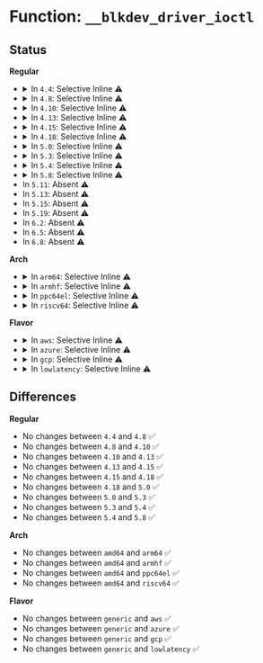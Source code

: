 # Function: <code>__blkdev_driver_ioctl</code>

## Status
<b>Regular</b>
<ul>
<li>
<details>
<summary>In <code>4.4</code>: Selective Inline ⚠️</summary>

```c
int __blkdev_driver_ioctl(struct block_device *bdev, fmode_t mode, unsigned int cmd, long unsigned int arg);
```

**Collision:** Unique Global

**Inline:** Selective

**Transformation:** False

**Instances:**

```
In block/ioctl.c (ffffffff813c8860)
Location: block/ioctl.c:282
Inline: True
Inline callers:
  - block/ioctl.c:blkdev_ioctl
  - block/ioctl.c:blkdev_ioctl
  - block/ioctl.c:blkdev_ioctl
Direct callers:
  - block/compat_ioctl.c:compat_fd_ioctl
  - block/compat_ioctl.c:compat_fd_ioctl
  - block/compat_ioctl.c:compat_fd_ioctl
  - block/compat_ioctl.c:compat_fd_ioctl
  - block/compat_ioctl.c:compat_fd_ioctl
  - block/compat_ioctl.c:compat_blkdev_ioctl
  - block/compat_ioctl.c:compat_blkdev_ioctl
  - block/compat_ioctl.c:compat_blkdev_ioctl
  - block/compat_ioctl.c:compat_blkdev_ioctl
  - drivers/md/dm.c:dm_blk_ioctl
```
**Symbols:**

```
ffffffff813c8860-ffffffff813c888a: __blkdev_driver_ioctl (STB_GLOBAL)
```
</details>
</li>
<li>
<details>
<summary>In <code>4.8</code>: Selective Inline ⚠️</summary>

```c
int __blkdev_driver_ioctl(struct block_device *bdev, fmode_t mode, unsigned int cmd, long unsigned int arg);
```

**Collision:** Unique Global

**Inline:** Selective

**Transformation:** False

**Instances:**

```
In block/ioctl.c (ffffffff8140d3b2)
Location: block/ioctl.c:282
Inline: True
Inline callers:
  - block/ioctl.c:blkdev_ioctl
  - block/ioctl.c:blkdev_ioctl
  - block/ioctl.c:blkdev_ioctl
Direct callers:
  - block/compat_ioctl.c:compat_blkdev_ioctl
  - block/compat_ioctl.c:compat_blkdev_ioctl
  - block/compat_ioctl.c:compat_blkdev_ioctl
  - block/compat_ioctl.c:compat_blkdev_ioctl
  - block/compat_ioctl.c:compat_fd_ioctl
  - block/compat_ioctl.c:compat_fd_ioctl
  - block/compat_ioctl.c:compat_fd_ioctl
  - block/compat_ioctl.c:compat_fd_ioctl
  - block/compat_ioctl.c:compat_fd_ioctl
  - drivers/md/dm.c:dm_blk_ioctl
```
**Symbols:**

```
ffffffff8140cac0-ffffffff8140caea: __blkdev_driver_ioctl (STB_GLOBAL)
```
</details>
</li>
<li>
<details>
<summary>In <code>4.10</code>: Selective Inline ⚠️</summary>

```c
int __blkdev_driver_ioctl(struct block_device *bdev, fmode_t mode, unsigned int cmd, long unsigned int arg);
```

**Collision:** Unique Global

**Inline:** Selective

**Transformation:** False

**Instances:**

```
In block/ioctl.c (ffffffff81428abb)
Location: block/ioctl.c:291
Inline: True
Inline callers:
  - block/ioctl.c:blkdev_ioctl
  - block/ioctl.c:blkdev_ioctl
  - block/ioctl.c:blkdev_ioctl
Direct callers:
  - block/compat_ioctl.c:compat_blkdev_ioctl
  - block/compat_ioctl.c:compat_blkdev_ioctl
  - block/compat_ioctl.c:compat_blkdev_ioctl
  - block/compat_ioctl.c:compat_blkdev_ioctl
  - block/compat_ioctl.c:compat_fd_ioctl
  - block/compat_ioctl.c:compat_fd_ioctl
  - block/compat_ioctl.c:compat_fd_ioctl
  - block/compat_ioctl.c:compat_fd_ioctl
  - block/compat_ioctl.c:compat_fd_ioctl
  - drivers/md/dm.c:dm_blk_ioctl
```
**Symbols:**

```
ffffffff81427da0-ffffffff81427dca: __blkdev_driver_ioctl (STB_GLOBAL)
```
</details>
</li>
<li>
<details>
<summary>In <code>4.13</code>: Selective Inline ⚠️</summary>

```c
int __blkdev_driver_ioctl(struct block_device *bdev, fmode_t mode, unsigned int cmd, long unsigned int arg);
```

**Collision:** Unique Global

**Inline:** Selective

**Transformation:** False

**Instances:**

```
In block/ioctl.c (ffffffff81436dee)
Location: block/ioctl.c:291
Inline: True
Inline callers:
  - block/ioctl.c:blkdev_ioctl
  - block/ioctl.c:blkdev_ioctl
  - block/ioctl.c:blkdev_ioctl
Direct callers:
  - block/compat_ioctl.c:compat_blkdev_ioctl
  - block/compat_ioctl.c:compat_blkdev_ioctl
  - block/compat_ioctl.c:compat_blkdev_ioctl
  - block/compat_ioctl.c:compat_blkdev_ioctl
  - drivers/md/dm.c:dm_blk_ioctl
```
**Symbols:**

```
ffffffff814360f0-ffffffff8143611a: __blkdev_driver_ioctl (STB_GLOBAL)
```
</details>
</li>
<li>
<details>
<summary>In <code>4.15</code>: Selective Inline ⚠️</summary>

```c
int __blkdev_driver_ioctl(struct block_device *bdev, fmode_t mode, unsigned int cmd, long unsigned int arg);
```

**Collision:** Unique Global

**Inline:** Selective

**Transformation:** False

**Instances:**

```
In block/ioctl.c (ffffffff81462b93)
Location: block/ioctl.c:297
Inline: True
Inline callers:
  - block/ioctl.c:blkdev_ioctl
  - block/ioctl.c:blkdev_ioctl
  - block/ioctl.c:blkdev_ioctl
Direct callers:
  - block/compat_ioctl.c:compat_blkdev_ioctl
  - block/compat_ioctl.c:compat_blkdev_ioctl
  - block/compat_ioctl.c:compat_blkdev_ioctl
  - block/compat_ioctl.c:compat_blkdev_ioctl
  - drivers/md/dm.c:dm_blk_ioctl
```
**Symbols:**

```
ffffffff81461e20-ffffffff81461e4d: __blkdev_driver_ioctl (STB_GLOBAL)
```
</details>
</li>
<li>
<details>
<summary>In <code>4.18</code>: Selective Inline ⚠️</summary>

```c
int __blkdev_driver_ioctl(struct block_device *bdev, fmode_t mode, unsigned int cmd, long unsigned int arg);
```

**Collision:** Unique Global

**Inline:** Selective

**Transformation:** False

**Instances:**

```
In block/ioctl.c (ffffffff81496240)
Location: block/ioctl.c:297
Inline: True
Inline callers:
  - block/ioctl.c:blkdev_ioctl
  - block/ioctl.c:blkdev_ioctl
  - block/ioctl.c:blkdev_ioctl
Direct callers:
  - block/compat_ioctl.c:compat_blkdev_ioctl
  - block/compat_ioctl.c:compat_blkdev_ioctl
  - block/compat_ioctl.c:compat_blkdev_ioctl
  - block/compat_ioctl.c:compat_blkdev_ioctl
  - drivers/md/dm.c:dm_blk_ioctl
```
**Symbols:**

```
ffffffff81495740-ffffffff8149576d: __blkdev_driver_ioctl (STB_GLOBAL)
```
</details>
</li>
<li>
<details>
<summary>In <code>5.0</code>: Selective Inline ⚠️</summary>

```c
int __blkdev_driver_ioctl(struct block_device *bdev, fmode_t mode, unsigned int cmd, long unsigned int arg);
```

**Collision:** Unique Global

**Inline:** Selective

**Transformation:** False

**Instances:**

```
In block/ioctl.c (ffffffff814b01f9)
Location: block/ioctl.c:297
Inline: True
Inline callers:
  - block/ioctl.c:blkdev_ioctl
  - block/ioctl.c:blkdev_ioctl
  - block/ioctl.c:blkdev_ioctl
Direct callers:
  - block/compat_ioctl.c:compat_blkdev_ioctl
  - block/compat_ioctl.c:compat_blkdev_ioctl
  - block/compat_ioctl.c:compat_blkdev_ioctl
  - block/compat_ioctl.c:compat_blkdev_ioctl
  - drivers/md/dm.c:dm_blk_ioctl
```
**Symbols:**

```
ffffffff814af5f0-ffffffff814af61d: __blkdev_driver_ioctl (STB_GLOBAL)
```
</details>
</li>
<li>
<details>
<summary>In <code>5.3</code>: Selective Inline ⚠️</summary>

```c
int __blkdev_driver_ioctl(struct block_device *bdev, fmode_t mode, unsigned int cmd, long unsigned int arg);
```

**Collision:** Unique Global

**Inline:** Selective

**Transformation:** False

**Instances:**

```
In block/ioctl.c (ffffffff814de327)
Location: block/ioctl.c:298
Inline: True
Inline callers:
  - block/ioctl.c:blkdev_ioctl
  - block/ioctl.c:blkdev_ioctl
  - block/ioctl.c:blkdev_ioctl
Direct callers:
  - block/compat_ioctl.c:compat_blkdev_driver_ioctl
  - block/compat_ioctl.c:compat_blkdev_driver_ioctl
  - block/compat_ioctl.c:compat_blkdev_driver_ioctl
  - block/compat_ioctl.c:compat_blkdev_driver_ioctl
  - drivers/md/dm.c:dm_blk_ioctl
```
**Symbols:**

```
ffffffff814dd9a0-ffffffff814dd9cd: __blkdev_driver_ioctl (STB_GLOBAL)
```
</details>
</li>
<li>
<details>
<summary>In <code>5.4</code>: Selective Inline ⚠️</summary>

```c
int __blkdev_driver_ioctl(struct block_device *bdev, fmode_t mode, unsigned int cmd, long unsigned int arg);
```

**Collision:** Unique Global

**Inline:** Selective

**Transformation:** False

**Instances:**

```
In block/ioctl.c (ffffffff814f7777)
Location: block/ioctl.c:298
Inline: True
Inline callers:
  - block/ioctl.c:blkdev_ioctl
  - block/ioctl.c:blkdev_ioctl
  - block/ioctl.c:blkdev_ioctl
Direct callers:
  - block/compat_ioctl.c:compat_blkdev_ioctl
  - block/compat_ioctl.c:compat_blkdev_ioctl
  - block/compat_ioctl.c:compat_blkdev_ioctl
  - block/compat_ioctl.c:compat_blkdev_ioctl
  - drivers/md/dm.c:dm_blk_ioctl
```
**Symbols:**

```
ffffffff814f6e00-ffffffff814f6e2d: __blkdev_driver_ioctl (STB_GLOBAL)
```
</details>
</li>
<li>
<details>
<summary>In <code>5.8</code>: Selective Inline ⚠️</summary>

```c
int __blkdev_driver_ioctl(struct block_device *bdev, fmode_t mode, unsigned int cmd, long unsigned int arg);
```

**Collision:** Unique Global

**Inline:** Selective

**Transformation:** False

**Instances:**

```
In block/ioctl.c (ffffffff815586a2)
Location: block/ioctl.c:218
Inline: True
Inline callers:
  - block/ioctl.c:blkdev_ioctl
  - block/ioctl.c:blkdev_common_ioctl
  - block/ioctl.c:blkdev_common_ioctl
Direct callers:
  - drivers/md/dm.c:dm_blk_ioctl
```
**Symbols:**

```
ffffffff81557960-ffffffff8155798d: __blkdev_driver_ioctl (STB_GLOBAL)
```
</details>
</li>
<li>
In <code>5.11</code>: Absent ⚠️
</li>
<li>
In <code>5.13</code>: Absent ⚠️
</li>
<li>
In <code>5.15</code>: Absent ⚠️
</li>
<li>
In <code>5.19</code>: Absent ⚠️
</li>
<li>
In <code>6.2</code>: Absent ⚠️
</li>
<li>
In <code>6.5</code>: Absent ⚠️
</li>
<li>
In <code>6.8</code>: Absent ⚠️
</li>
</ul>
<b>Arch</b>
<ul>
<li>
<details>
<summary>In <code>arm64</code>: Selective Inline ⚠️</summary>

```c
int __blkdev_driver_ioctl(struct block_device *bdev, fmode_t mode, unsigned int cmd, long unsigned int arg);
```

**Collision:** Unique Global

**Inline:** Selective

**Transformation:** False

**Instances:**

```
In block/ioctl.c (ffff8000105f8a58)
Location: block/ioctl.c:298
Inline: True
Inline callers:
  - block/ioctl.c:blkdev_ioctl
  - block/ioctl.c:blkdev_ioctl
  - block/ioctl.c:blkdev_ioctl
Direct callers:
  - block/compat_ioctl.c:compat_blkdev_driver_ioctl
  - block/compat_ioctl.c:compat_blkdev_driver_ioctl
  - block/compat_ioctl.c:compat_blkdev_driver_ioctl
  - block/compat_ioctl.c:compat_cdrom_generic_command
  - drivers/md/dm.c:dm_blk_ioctl
```
**Symbols:**

```
ffff8000105f75f8-ffff8000105f765c: __blkdev_driver_ioctl (STB_GLOBAL)
```
</details>
</li>
<li>
<details>
<summary>In <code>armhf</code>: Selective Inline ⚠️</summary>

```c
int __blkdev_driver_ioctl(struct block_device *bdev, fmode_t mode, unsigned int cmd, long unsigned int arg);
```

**Collision:** Unique Global

**Inline:** Selective

**Transformation:** False

**Instances:**

```
In block/ioctl.c (c07a3f2c)
Location: block/ioctl.c:298
Inline: True
Inline callers:
  - block/ioctl.c:blkdev_ioctl
  - block/ioctl.c:blkdev_ioctl
  - block/ioctl.c:blkdev_ioctl
Direct callers:
  - drivers/md/dm.c:dm_blk_ioctl
```
**Symbols:**

```
c07a2d38-c07a2d70: __blkdev_driver_ioctl (STB_GLOBAL)
```
</details>
</li>
<li>
<details>
<summary>In <code>ppc64el</code>: Selective Inline ⚠️</summary>

```c
int __blkdev_driver_ioctl(struct block_device *bdev, fmode_t mode, unsigned int cmd, long unsigned int arg);
```

**Collision:** Unique Global

**Inline:** Selective

**Transformation:** False

**Instances:**

```
In block/ioctl.c (c000000000790e9c)
Location: block/ioctl.c:298
Inline: True
Inline callers:
  - block/ioctl.c:blkdev_ioctl
  - block/ioctl.c:blkdev_ioctl
  - block/ioctl.c:blkdev_ioctl
Direct callers:
  - block/compat_ioctl.c:compat_blkdev_driver_ioctl
  - block/compat_ioctl.c:compat_blkdev_driver_ioctl
  - block/compat_ioctl.c:compat_blkdev_driver_ioctl
  - block/compat_ioctl.c:compat_cdrom_generic_command
  - drivers/md/dm.c:dm_blk_ioctl
```
**Symbols:**

```
c00000000078fc60-c00000000078fcb8: __blkdev_driver_ioctl (STB_GLOBAL)
```
</details>
</li>
<li>
<details>
<summary>In <code>riscv64</code>: Selective Inline ⚠️</summary>

```c
int __blkdev_driver_ioctl(struct block_device *bdev, fmode_t mode, unsigned int cmd, long unsigned int arg);
```

**Collision:** Unique Global

**Inline:** Selective

**Transformation:** False

**Instances:**

```
In block/ioctl.c (ffffffe0004355a2)
Location: block/ioctl.c:298
Inline: True
Inline callers:
  - block/ioctl.c:blkdev_ioctl
  - block/ioctl.c:blkdev_ioctl
  - block/ioctl.c:blkdev_ioctl
Direct callers:
  - drivers/md/dm.c:dm_blk_ioctl
```
**Symbols:**

```
ffffffe000434b4a-ffffffe000434b94: __blkdev_driver_ioctl (STB_GLOBAL)
```
</details>
</li>
</ul>
<b>Flavor</b>
<ul>
<li>
<details>
<summary>In <code>aws</code>: Selective Inline ⚠️</summary>

```c
int __blkdev_driver_ioctl(struct block_device *bdev, fmode_t mode, unsigned int cmd, long unsigned int arg);
```

**Collision:** Unique Global

**Inline:** Selective

**Transformation:** False

**Instances:**

```
In block/ioctl.c (ffffffff814efd57)
Location: block/ioctl.c:298
Inline: True
Inline callers:
  - block/ioctl.c:blkdev_ioctl
  - block/ioctl.c:blkdev_ioctl
  - block/ioctl.c:blkdev_ioctl
Direct callers:
  - block/compat_ioctl.c:compat_blkdev_ioctl
  - block/compat_ioctl.c:compat_blkdev_ioctl
  - block/compat_ioctl.c:compat_blkdev_ioctl
  - block/compat_ioctl.c:compat_blkdev_ioctl
  - drivers/md/dm.c:dm_blk_ioctl
```
**Symbols:**

```
ffffffff814ef3e0-ffffffff814ef40d: __blkdev_driver_ioctl (STB_GLOBAL)
```
</details>
</li>
<li>
<details>
<summary>In <code>azure</code>: Selective Inline ⚠️</summary>

```c
int __blkdev_driver_ioctl(struct block_device *bdev, fmode_t mode, unsigned int cmd, long unsigned int arg);
```

**Collision:** Unique Global

**Inline:** Selective

**Transformation:** False

**Instances:**

```
In block/ioctl.c (ffffffff814e0297)
Location: block/ioctl.c:298
Inline: True
Inline callers:
  - block/ioctl.c:blkdev_ioctl
  - block/ioctl.c:blkdev_ioctl
  - block/ioctl.c:blkdev_ioctl
Direct callers:
  - block/compat_ioctl.c:compat_blkdev_ioctl
  - block/compat_ioctl.c:compat_blkdev_ioctl
  - block/compat_ioctl.c:compat_blkdev_ioctl
  - block/compat_ioctl.c:compat_blkdev_ioctl
  - drivers/md/dm.c:dm_blk_ioctl
```
**Symbols:**

```
ffffffff814df920-ffffffff814df94d: __blkdev_driver_ioctl (STB_GLOBAL)
```
</details>
</li>
<li>
<details>
<summary>In <code>gcp</code>: Selective Inline ⚠️</summary>

```c
int __blkdev_driver_ioctl(struct block_device *bdev, fmode_t mode, unsigned int cmd, long unsigned int arg);
```

**Collision:** Unique Global

**Inline:** Selective

**Transformation:** False

**Instances:**

```
In block/ioctl.c (ffffffff814ebde7)
Location: block/ioctl.c:298
Inline: True
Inline callers:
  - block/ioctl.c:blkdev_ioctl
  - block/ioctl.c:blkdev_ioctl
  - block/ioctl.c:blkdev_ioctl
Direct callers:
  - block/compat_ioctl.c:compat_blkdev_ioctl
  - block/compat_ioctl.c:compat_blkdev_ioctl
  - block/compat_ioctl.c:compat_blkdev_ioctl
  - block/compat_ioctl.c:compat_blkdev_ioctl
  - drivers/md/dm.c:dm_blk_ioctl
```
**Symbols:**

```
ffffffff814eb470-ffffffff814eb49d: __blkdev_driver_ioctl (STB_GLOBAL)
```
</details>
</li>
<li>
<details>
<summary>In <code>lowlatency</code>: Selective Inline ⚠️</summary>

```c
int __blkdev_driver_ioctl(struct block_device *bdev, fmode_t mode, unsigned int cmd, long unsigned int arg);
```

**Collision:** Unique Global

**Inline:** Selective

**Transformation:** False

**Instances:**

```
In block/ioctl.c (ffffffff81504df7)
Location: block/ioctl.c:298
Inline: True
Inline callers:
  - block/ioctl.c:blkdev_ioctl
  - block/ioctl.c:blkdev_ioctl
  - block/ioctl.c:blkdev_ioctl
Direct callers:
  - block/compat_ioctl.c:compat_blkdev_ioctl
  - block/compat_ioctl.c:compat_blkdev_ioctl
  - block/compat_ioctl.c:compat_blkdev_ioctl
  - block/compat_ioctl.c:compat_blkdev_ioctl
  - drivers/md/dm.c:dm_blk_ioctl
```
**Symbols:**

```
ffffffff81504480-ffffffff815044ad: __blkdev_driver_ioctl (STB_GLOBAL)
```
</details>
</li>
</ul>

## Differences
<b>Regular</b>
<ul>
<li>
No changes between <code>4.4</code> and <code>4.8</code> ✅
</li>
<li>
No changes between <code>4.8</code> and <code>4.10</code> ✅
</li>
<li>
No changes between <code>4.10</code> and <code>4.13</code> ✅
</li>
<li>
No changes between <code>4.13</code> and <code>4.15</code> ✅
</li>
<li>
No changes between <code>4.15</code> and <code>4.18</code> ✅
</li>
<li>
No changes between <code>4.18</code> and <code>5.0</code> ✅
</li>
<li>
No changes between <code>5.0</code> and <code>5.3</code> ✅
</li>
<li>
No changes between <code>5.3</code> and <code>5.4</code> ✅
</li>
<li>
No changes between <code>5.4</code> and <code>5.8</code> ✅
</li>
</ul>
<b>Arch</b>
<ul>
<li>
No changes between <code>amd64</code> and <code>arm64</code> ✅
</li>
<li>
No changes between <code>amd64</code> and <code>armhf</code> ✅
</li>
<li>
No changes between <code>amd64</code> and <code>ppc64el</code> ✅
</li>
<li>
No changes between <code>amd64</code> and <code>riscv64</code> ✅
</li>
</ul>
<b>Flavor</b>
<ul>
<li>
No changes between <code>generic</code> and <code>aws</code> ✅
</li>
<li>
No changes between <code>generic</code> and <code>azure</code> ✅
</li>
<li>
No changes between <code>generic</code> and <code>gcp</code> ✅
</li>
<li>
No changes between <code>generic</code> and <code>lowlatency</code> ✅
</li>
</ul>
